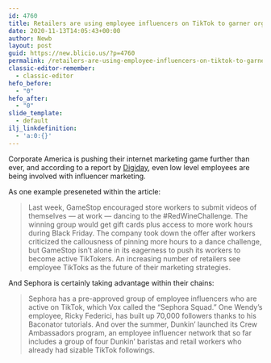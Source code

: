 ```yaml
---
id: 4760
title: Retailers are using employee influencers on TikTok to garner organic reach
date: 2020-11-13T14:05:43+00:00
author: Newb
layout: post
guid: https://new.blicio.us/?p=4760
permalink: /retailers-are-using-employee-influencers-on-tiktok-to-garner-organic-reach/
classic-editor-remember:
  - classic-editor
hefo_before:
  - "0"
hefo_after:
  - "0"
slide_template:
  - default
ilj_linkdefinition:
  - 'a:0:{}'
---
```

Corporate America is pushing their internet marketing game further than ever, and according to a report by [Digiday](https://digiday.com/marketing/retailers-are-pushing-their-employees-to-become-tiktok-influencers/), even low level employees are being involved with influencer marketing.

As one example preseneted within the article:

> Last week, GameStop encouraged store workers to submit videos of themselves — at work — dancing to the #RedWineChallenge. The winning group would get gift cards plus access to more work hours during Black Friday. The company took down the offer after workers criticized the callousness of pinning more hours to a dance challenge, but GameStop isn’t alone in its eagerness to push its workers to become active TikTokers. An increasing number of retailers see employee TikToks as the future of their marketing strategies.

And Sephora is certainly taking advantage within their chains:

> Sephora has a pre-approved group of employee influencers who are active on TikTok, which Vox called the “Sephora Squad.” One Wendy’s employee, Ricky Federici, has built up 70,000 followers thanks to his Baconator tutorials. And over the summer, Dunkin’ launched its Crew Ambassadors program, an employee influencer network that so far includes a group of four Dunkin’ baristas and retail workers who already had sizable TikTok followings.